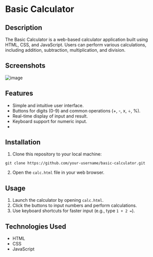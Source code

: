# Basic Calculator

## Description
The Basic Calculator is a web-based calculator application built using HTML, CSS, and JavaScript. Users can perform various calculations, including addition, subtraction, multiplication, and division.

## Screenshots
![image](https://github.com/Manikant69/calculator/assets/100368724/03df1f14-f74c-49c5-ac3f-9592da1885da)


## Features
- Simple and intuitive user interface.
- Buttons for digits (0-9) and common operations (+, -, x, ÷, %).
- Real-time display of input and result.
- Keyboard support for numeric input.
- 
## Installation
1. Clone this repository to your local machine:

```
git clone https://github.com/your-username/basic-calculator.git
```


2. Open the `calc.html` file in your web browser.

## Usage
1. Launch the calculator by opening `calc.html`.
2. Click the buttons to input numbers and perform calculations.
3. Use keyboard shortcuts for faster input (e.g., type `1 + 2 =`).



## Technologies Used
- HTML
- CSS
- JavaScript
